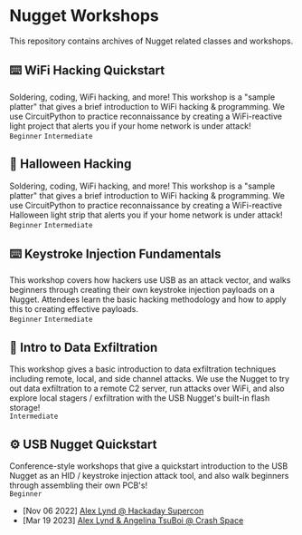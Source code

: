 # Nugget Workshops
This repository contains archives of Nugget related classes and workshops.

## ⌨️ WiFi Hacking Quickstart
Soldering, coding, WiFi hacking, and more! This workshop is a "sample platter" that gives a brief introduction to WiFi hacking & programming.  We use CircuitPython to practice reconnaissance by creating a WiFi-reactive light project that alerts you if your home network is under attack!    
`Beginner` `Intermediate`

## 🎃 Halloween Hacking
Soldering, coding, WiFi hacking, and more! This workshop is a "sample platter" that gives a brief introduction to WiFi hacking & programming.  We use CircuitPython to practice reconnaissance by creating a WiFi-reactive Halloween light strip that alerts you if your home network is under attack!    
`Beginner` `Intermediate`

## ⌨️ Keystroke Injection Fundamentals
This workshop covers how hackers use USB as an attack vector, and walks beginners through creating their own keystroke injection payloads on a Nugget.  Attendees learn the basic hacking methodology and how to apply this to creating effective payloads.  
`Beginner` `Intermediate`

## 💾 Intro to Data Exfiltration
This workshop gives a basic introduction to data exfiltration techniques including remote, local, and side channel attacks.  We use the Nugget to try out data exfiltration to a remote C2 server, run attacks over WiFi, and also explore local stagers / exfiltration with the USB Nugget's built-in flash storage!   
`Intermediate`



## ⚙️ USB Nugget Quickstart
Conference-style workshops that give a quickstart introduction to the USB Nugget as an HID / keystroke injection attack tool, and also walk beginners through assembling their own PCB's!  
`Beginner` 
- [Nov 06 2022] [Alex Lynd @ Hackaday Supercon](https://hackaday.com/2022/10/25/2022-hackaday-supercon-joe-kingpin-grand-keynote-and-workshops-galore/)  
- [Mar 19 2023] [Alex Lynd & Angelina TsuBoi @ Crash Space](https://github.com/HakCat-Tech/Nugget-Workshops/blob/main/USB-Nugget-Quickstart/Soldering-%26-USB-Attack-Workshop-(03-19-23-Crash-Space)%20.pdf)
